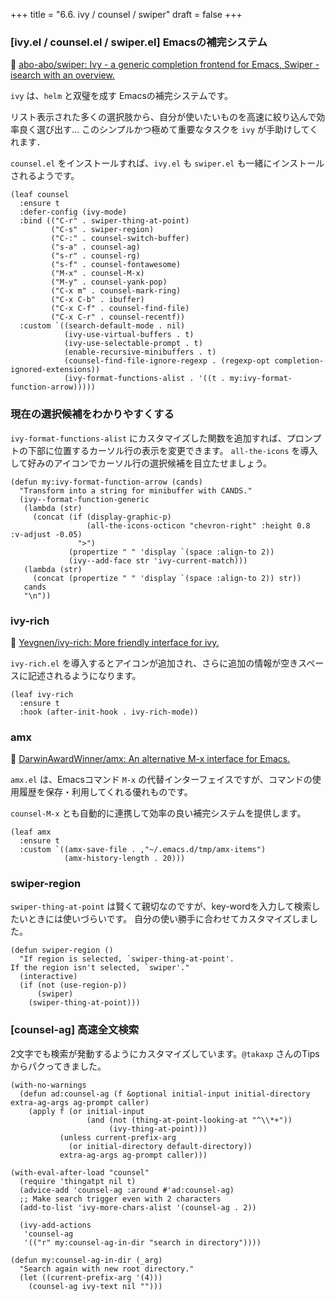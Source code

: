 +++
title = "6.6. ivy / counsel / swiper"
draft = false
+++
### [ivy.el / counsel.el / swiper.el] Emacsの補完システム
🔗 [abo-abo/swiper: Ivy - a generic completion frontend for Emacs, Swiper - isearch with an overview.](https://github.com/abo-abo/swiper) 

`ivy` は、`helm` と双璧を成す Emacsの補完システムです。

リスト表示された多くの選択肢から、自分が使いたいものを高速に絞り込んで効率良く選び出す…
このシンプルかつ極めて重要なタスクを `ivy` が手助けしてくれます．

`counsel.el` をインストールすれば、`ivy.el` も `swiper.el` も一緒にインストールされるようです。

```elisp
(leaf counsel
  :ensure t
  :defer-config (ivy-mode)
  :bind (("C-r" . swiper-thing-at-point)
		 ("C-s" . swiper-region)
		 ("C-:" . counsel-switch-buffer)
		 ("s-a" . counsel-ag)
		 ("s-r" . counsel-rg)
		 ("s-f" . counsel-fontawesome)
		 ("M-x" . counsel-M-x)
		 ("M-y" . counsel-yank-pop)
		 ("C-x m" . counsel-mark-ring)
		 ("C-x C-b" . ibuffer)
		 ("C-x C-f" . counsel-find-file)
		 ("C-x C-r" . counsel-recentf))
  :custom `((search-default-mode . nil)
			(ivy-use-virtual-buffers . t)
			(ivy-use-selectable-prompt . t)
			(enable-recursive-minibuffers . t)
			(counsel-find-file-ignore-regexp . (regexp-opt completion-ignored-extensions))
			(ivy-format-functions-alist . '((t . my:ivy-format-function-arrow)))))
```

### 現在の選択候補をわかりやすくする
`ivy-format-functions-alist` にカスタマイズした関数を追加すれば、プロンプトの下部に位置するカーソル行の表示を変更できます。
`all-the-icons` を導入して好みのアイコンでカーソル行の選択候補を目立たせましょう。

```elisp
(defun my:ivy-format-function-arrow (cands)
  "Transform into a string for minibuffer with CANDS."
  (ivy--format-function-generic
   (lambda (str)
	 (concat (if (display-graphic-p)
				 (all-the-icons-octicon "chevron-right" :height 0.8 :v-adjust -0.05)
			   ">")
			 (propertize " " 'display `(space :align-to 2))
			 (ivy--add-face str 'ivy-current-match)))
   (lambda (str)
	 (concat (propertize " " 'display `(space :align-to 2)) str))
   cands
   "\n"))
```

### ivy-rich
🔗 [Yevgnen/ivy-rich: More friendly interface for ivy.](https://github.com/Yevgnen/ivy-rich) 

`ivy-rich.el` を導入するとアイコンが追加され、さらに追加の情報が空きスペースに記述されるようになります。

```elisp
(leaf ivy-rich
  :ensure t
  :hook (after-init-hook . ivy-rich-mode))
```

### amx
🔗 [DarwinAwardWinner/amx: An alternative M-x interface for Emacs.](https://github.com/DarwinAwardWinner/amx) 

`amx.el` は、Emacsコマンド `M-x` の代替インターフェイスですが、コマンドの使用履歴を保存・利用してくれる優れものです。

`counsel-M-x` とも自動的に連携して効率の良い補完システムを提供します。

```elisp
(leaf amx
  :ensure t
  :custom `((amx-save-file . ,"~/.emacs.d/tmp/amx-items")
	        (amx-history-length . 20)))
```

### swiper-region
`swiper-thing-at-point` は賢くて親切なのですが、key-wordを入力して検索したいときには使いづらいです。
自分の使い勝手に合わせてカスタマイズしました。

```elisp
(defun swiper-region ()
  "If region is selected, `swiper-thing-at-point'.
If the region isn't selected, `swiper'."
  (interactive)
  (if (not (use-region-p))
	  (swiper)
    (swiper-thing-at-point)))
```

### [counsel-ag] 高速全文検索
2文字でも検索が発動するようにカスタマイズしています。`@takaxp` さんのTipsからパクってきました。

```elisp
(with-no-warnings
  (defun ad:counsel-ag (f &optional initial-input initial-directory extra-ag-args ag-prompt caller)
	(apply f (or initial-input
				 (and (not (thing-at-point-looking-at "^\\*+"))
                      (ivy-thing-at-point)))
           (unless current-prefix-arg
			 (or initial-directory default-directory))
           extra-ag-args ag-prompt caller)))

(with-eval-after-load "counsel"
  (require 'thingatpt nil t)
  (advice-add 'counsel-ag :around #'ad:counsel-ag)
  ;; Make search trigger even with 2 characters
  (add-to-list 'ivy-more-chars-alist '(counsel-ag . 2))

  (ivy-add-actions
   'counsel-ag
   '(("r" my:counsel-ag-in-dir "search in directory"))))

(defun my:counsel-ag-in-dir (_arg)
  "Search again with new root directory."
  (let ((current-prefix-arg '(4)))
    (counsel-ag ivy-text nil "")))
```

